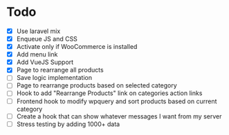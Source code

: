 # Todo

- [x] Use laravel mix
- [x] Enqueue JS and CSS
- [x] Activate only if WooCommerce is installed
- [x] Add menu link
- [x] Add VueJS Support
- [x] Page to rearrange all products
- [ ] Save logic implementation
- [ ] Page to rearrange products based on selected category
- [ ] Hook to add "Rearrange Products" link on categories action links
- [ ] Frontend hook to modify wpquery and sort products based on current category
- [ ] Create a hook that can show whatever messages I want from my server
- [ ] Stress testing by adding 1000+ data

